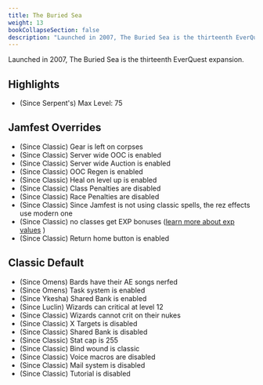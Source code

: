 ```yaml
---
title: The Buried Sea
weight: 13
bookCollapseSection: false
description: "Launched in 2007, The Buried Sea is the thirteenth EverQuest expansion."
---
```


Launched in 2007, The Buried Sea is the thirteenth EverQuest expansion.

## Highlights

- (Since Serpent's) Max Level: 75

## Jamfest Overrides

- (Since Classic) Gear is left on corpses
- (Since Classic) Server wide OOC is enabled
- (Since Classic) Server wide Auction is enabled
- (Since Classic) OOC Regen is enabled
- (Since Classic) Heal on level up is enabled
- (Since Classic) Class Penalties are disabled
- (Since Classic) Race Penalties are disabled
- (Since Classic) Since Jamfest is not using classic spells, the rez effects use modern one
- (Since Classic) no classes get EXP bonuses ([learn more about exp values](/exp) )
- (Since Classic) Return home button is enabled

## Classic Default

- (Since Omens) Bards have their AE songs nerfed
- (Since Omens) Task system is enabled
- (Since Ykesha) Shared Bank is enabled
- (Since Luclin) Wizards can critical at level 12
- (Since Classic) Wizards cannot crit on their nukes
- (Since Classic) X Targets is disabled
- (Since Classic) Shared Bank is disabled
- (Since Classic) Stat cap is 255
- (Since Classic) Bind wound is classic
- (Since Classic) Voice macros are disabled
- (Since Classic) Mail system is disabled
- (Since Classic) Tutorial is disabled